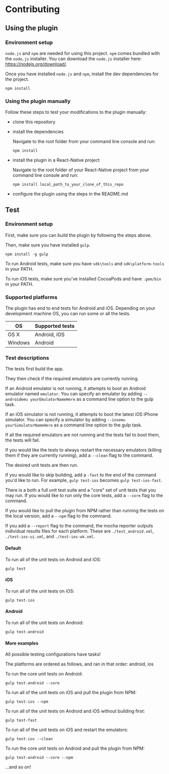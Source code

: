 # Contributing

## Using the plugin

### Environment setup

`node.js` and `npm` are needed for using this project. `npm` comes bundled with the `node.js` installer. You can download the `node.js` installer here: https://nodejs.org/download/.

Once you have installed `node.js` and `npm`, install the dev dependencies for the project.

```
npm install
```

### Using the plugin manually

Follow these steps to test your modifications to the plugin manually:
- clone this repository
- install the dependencies

	Navigate to the root folder from your command line console and run:
	```
	npm install
	```
- install the plugin in a React-Native project

	Navigate to the root folder of your React-Native project from your command line console and run:
	```
	npm install local_path_to_your_clone_of_this_repo
	```
- configure the plugin using the steps in the README.md

## Test

### Environment setup

First, make sure you can build the plugin by following the steps above.

Then, make sure you have installed `gulp`.

```
npm install -g gulp
```

To run Android tests, make sure you have `sdk\tools` and  `sdk\platform-tools` in your PATH.

To run iOS tests, make sure you've installed CocoaPods and have `.gem/bin` in your PATH.

### Supported platforms

The plugin has end to end tests for Android and iOS. Depending on your development machine OS, you can run some or all the tests.

OS            | Supported tests
------------- | -------------
OS X          | Android, iOS
Windows       | Android

### Test descriptions

The tests first build the app.

They then check if the required emulators are currently running.

If an Android emulator is not running, it attempts to boot an Android emulator named `emulator`. You can specify an emulator by adding `--androidemu yourEmulatorNameHere` as a command line option to the gulp task.

If an iOS simulator is not running, it attempts to boot the latest iOS iPhone simulator. You can specify a simulator by adding `--iosemu yourSimulatorNameHere` as a command line option to the gulp task.

If all the required emulators are not running and the tests fail to boot them, the tests will fail.

If you would like the tests to always restart the necessary emulators (killing them if they are currently running), add a `--clean` flag to the command.

The desired unit tests are then run.

If you would like to skip building, add a `-fast` to the end of the command you'd like to run. For example, `gulp test-ios` becomes `gulp test-ios-fast`.

There is a both a full unit test suite and a "core" set of unit tests that you may run. If you would like to run only the core tests, add a `--core` flag to the command.

If you would like to pull the plugin from NPM rather than running the tests on the local version, add a `--npm` flag to the command.

If you add a `--report` flag to the command, the mocha reporter outputs individual results files for each platform. These are `./test_android.xml`, `./test-ios-ui.xml`, and `./test-ios-wk.xml`.

#### Default

To run all of the unit tests on Android and iOS:
```
gulp test
```

#### iOS

To run all of the unit tests on iOS:
```
gulp test-ios
```

#### Android

To run all of the unit tests on Android:
```
gulp test-android
```

#### More examples

All possible testing configurations have tasks!

The platforms are ordered as follows, and ran in that order:
android, ios

To run the core unit tests on Android:
```
gulp test-android --core
```

To run all of the unit tests on iOS and pull the plugin from NPM:
```
gulp test-ios --npm
```

To run all of the unit tests on Android and iOS without building first:
```
gulp test-fast
```

To run all of the unit tests on iOS and restart the emulators:
```
gulp test-ios --clean
```

To run the core unit tests on Android and pull the plugin from NPM:
```
gulp test-android --core --npm
```

...and so on!